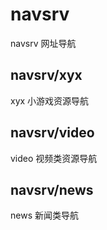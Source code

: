 navsrv
=====

navsrv 网址导航

navsrv/xyx
------
xyx 小游戏资源导航


navsrv/video
-----
video 视频类资源导航

navsrv/news
----
news 新闻类导航

